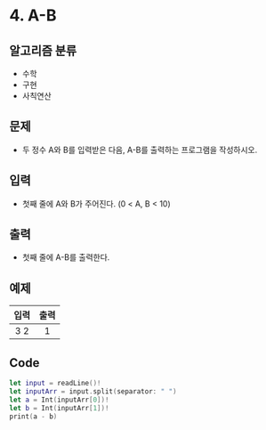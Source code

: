 # 4. A-B
## 알고리즘 분류
* 수학
* 구현
* 사칙연산

## 문제
* 두 정수 A와 B를 입력받은 다음, A-B를 출력하는 프로그램을 작성하시오.

## 입력
* 첫째 줄에 A와 B가 주어진다. (0 < A, B < 10)

## 출력
* 첫째 줄에 A-B를 출력한다.

## 예제
|입력|출력|
|:---:|:---:|
|3 2|1|

## Code
```swift
let input = readLine()!
let inputArr = input.split(separator: " ")
let a = Int(inputArr[0])!
let b = Int(inputArr[1])!
print(a - b)
```